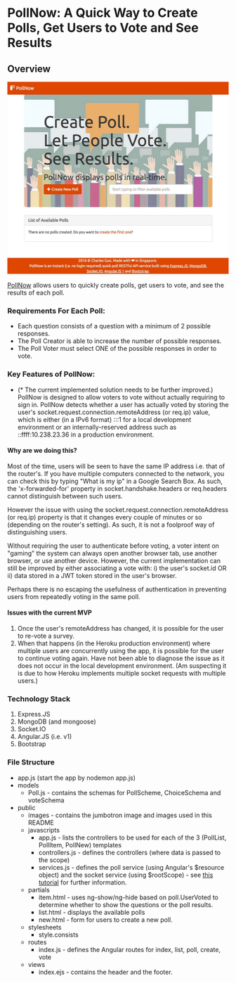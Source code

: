 # PollNow: A Quick Way to Create Polls, Get Users to Vote and See Results

## Overview

<img src="public/images/github/pollnowtitlepage.jpg" width=512 height=437 >

[PollNow](https://pollnow.herokuapp.com) allows users to quickly create polls, get users to vote, and see the results of each poll.

### Requirements For Each Poll:
* Each question consists of a question with a minimum of 2 possible responses.
* The Poll Creator is able to increase the number of possible responses.
* The Poll Voter must select ONE of the possible responses in order to vote.

### Key Features of PollNow:
* (* The current implemented solution needs to be further improved.) PollNow is designed to allow voters to vote without actually requiring to sign in. PollNow detects whether a user has actually voted by storing the user's socket.request.connection.remoteAddress (or req.ip) value, which is either (in a IPv6 format) :::1 for a local development environment or an internally-reserved address such as ::ffff:10.238.23.36 in a production environment.

#### Why are we doing this?
Most of the time, users will be seen to have the same IP address i.e. that of the router's. If you have multiple computers connected to the network, you can check this by typing "What is my ip" in a Google Search Box. As such, the 'x-forwarded-for' property in socket.handshake.headers or req.headers cannot distinguish between such users.

However the issue with using the socket.request.connection.remoteAddress (or req.ip) property is that it changes every couple of minutes or so (depending on the router's setting). As such, it is not a foolproof way of distinguishing users.

Without requiring the user to authenticate before voting, a voter intent on "gaming" the system can always open another browser tab, use another browser, or use another device. However, the current implementation can still be improved by either associating a vote with:
i) the user's socket.id OR
ii) data stored in a JWT token stored in the user's browser.

Perhaps there is no escaping the usefulness of authentication in preventing users from repeatedly voting in the same poll.

#### Issues with the current MVP

1) Once the user's remoteAddress has changed, it is possible for the user to re-vote a survey.
2) When that happens (in the Heroku production environment) where multiple users are concurrently using the app, it is possible for the user to continue voting again. Have not been able to diagnose the issue as it does not occur in the local development environment. (Am suspecting it is due to how Heroku implements multiple socket requests with multiple users.)

### Technology Stack

1. Express.JS
1. MongoDB (and mongoose)
1. Socket.IO
1. Angular.JS (i.e. v1)
1. Bootstrap

### File Structure

*  app.js (start the app by nodemon app.js)
  * models
    * Poll.js - contains the schemas for PollScheme, ChoiceSchema and voteSchema
  * public
    * images - contains the jumbotron image and images used in this README
    * javascripts
      * app.js - lists the controllers to be used for each of the 3 (PollList, PollItem, PollNew) templates
      * controllers.js - defines the controllers (where data is passed to the scope)
      * services.js - defines the poll service (using Angular's $resource object) and the socket service (using $rootScope) - see [this tutorial](http://www.html5rocks.com/en/tutorials/frameworks/angular-websockets/) for further information.
    * partials
      * item.html - uses ng-show/ng-hide based on poll.UserVoted to determine whether to show the questions or the poll results.
      * list.html - displays the available polls
      * new.html - form for users to create a new poll.
    * stylesheets
      * style.consists
    * routes
      * index.js - defines the Angular routes for index, list, poll, create, vote
    * views
      * index.ejs - contains the header and the footer.
